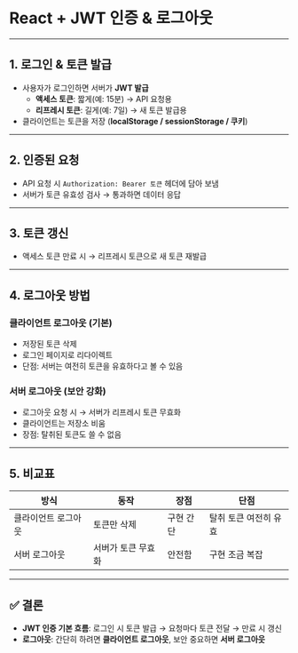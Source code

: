 # React + JWT 인증 & 로그아웃

---

## 1. 로그인 & 토큰 발급

- 사용자가 로그인하면 서버가 **JWT 발급**
    - **액세스 토큰**: 짧게(예: 15분) → API 요청용
    - **리프레시 토큰**: 길게(예: 7일) → 새 토큰 발급용
- 클라이언트는 토큰을 저장 (**localStorage / sessionStorage / 쿠키**)

---

## 2. 인증된 요청

- API 요청 시 `Authorization: Bearer 토큰` 헤더에 담아 보냄
- 서버가 토큰 유효성 검사 → 통과하면 데이터 응답

---

## 3. 토큰 갱신

- 액세스 토큰 만료 시 → 리프레시 토큰으로 새 토큰 재발급

---

## 4. 로그아웃 방법

### 클라이언트 로그아웃 (기본)

- 저장된 토큰 삭제
- 로그인 페이지로 리다이렉트
- 단점: 서버는 여전히 토큰을 유효하다고 볼 수 있음

### 서버 로그아웃 (보안 강화)

- 로그아웃 요청 시 → 서버가 리프레시 토큰 무효화
- 클라이언트는 저장소 비움
- 장점: 탈취된 토큰도 쓸 수 없음

---

## 5. 비교표

| 방식 | 동작 | 장점 | 단점 |
| --- | --- | --- | --- |
| 클라이언트 로그아웃 | 토큰만 삭제 | 구현 간단 | 탈취 토큰 여전히 유효 |
| 서버 로그아웃 | 서버가 토큰 무효화 | 안전함 | 구현 조금 복잡 |

---

## ✅ 결론

- **JWT 인증 기본 흐름**: 로그인 시 토큰 발급 → 요청마다 토큰 전달 → 만료 시 갱신
- **로그아웃**: 간단히 하려면 **클라이언트 로그아웃**, 보안 중요하면 **서버 로그아웃**
